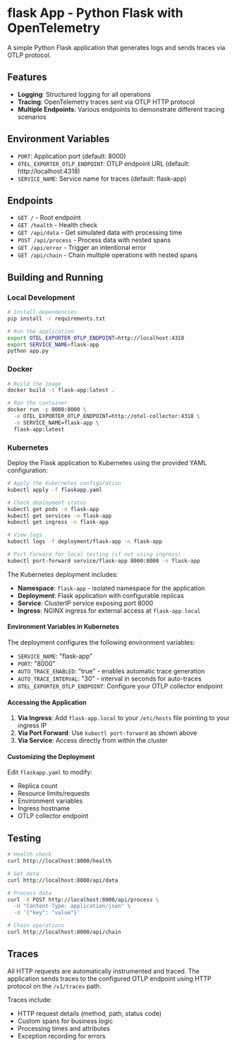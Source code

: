 # flask App - Python Flask with OpenTelemetry

A simple Python Flask application that generates logs and sends traces via OTLP protocol.

## Features

- **Logging**: Structured logging for all operations
- **Tracing**: OpenTelemetry traces sent via OTLP HTTP protocol
- **Multiple Endpoints**: Various endpoints to demonstrate different tracing scenarios

## Environment Variables

- `PORT`: Application port (default: 8000)
- `OTEL_EXPORTER_OTLP_ENDPOINT`: OTLP endpoint URL (default: http://localhost:4318)
- `SERVICE_NAME`: Service name for traces (default: flask-app)

## Endpoints

- `GET /` - Root endpoint
- `GET /health` - Health check
- `GET /api/data` - Get simulated data with processing time
- `POST /api/process` - Process data with nested spans
- `GET /api/error` - Trigger an intentional error
- `GET /api/chain` - Chain multiple operations with nested spans

## Building and Running

### Local Development

```bash
# Install dependencies
pip install -r requirements.txt

# Run the application
export OTEL_EXPORTER_OTLP_ENDPOINT=http://localhost:4318
export SERVICE_NAME=flask-app
python app.py
```

### Docker

```bash
# Build the image
docker build -t flask-app:latest .

# Run the container
docker run -p 8000:8000 \
  -e OTEL_EXPORTER_OTLP_ENDPOINT=http://otel-collector:4318 \
  -e SERVICE_NAME=flask-app \
  flask-app:latest
```

### Kubernetes

Deploy the Flask application to Kubernetes using the provided YAML configuration:

```bash
# Apply the Kubernetes configuration
kubectl apply -f flaskapp.yaml

# Check deployment status
kubectl get pods -n flask-app
kubectl get services -n flask-app
kubectl get ingress -n flask-app

# View logs
kubectl logs -f deployment/flask-app -n flask-app

# Port forward for local testing (if not using ingress)
kubectl port-forward service/flask-app 8000:8000 -n flask-app
```

The Kubernetes deployment includes:

- **Namespace**: `flask-app` - isolated namespace for the application
- **Deployment**: Flask application with configurable replicas
- **Service**: ClusterIP service exposing port 8000
- **Ingress**: NGINX ingress for external access at `flask-app.local`

#### Environment Variables in Kubernetes

The deployment configures the following environment variables:

- `SERVICE_NAME`: "flask-app"
- `PORT`: "8000"
- `AUTO_TRACE_ENABLED`: "true" - enables automatic trace generation
- `AUTO_TRACE_INTERVAL`: "30" - interval in seconds for auto-traces
- `OTEL_EXPORTER_OTLP_ENDPOINT`: Configure your OTLP collector endpoint

#### Accessing the Application

1. **Via Ingress**: Add `flask-app.local` to your `/etc/hosts` file pointing to your ingress IP
2. **Via Port Forward**: Use `kubectl port-forward` as shown above
3. **Via Service**: Access directly from within the cluster

#### Customizing the Deployment

Edit `flaskapp.yaml` to modify:
- Replica count
- Resource limits/requests
- Environment variables
- Ingress hostname
- OTLP collector endpoint

## Testing

```bash
# Health check
curl http://localhost:8000/health

# Get data
curl http://localhost:8000/api/data

# Process data
curl -X POST http://localhost:8000/api/process \
  -H "Content-Type: application/json" \
  -d '{"key": "value"}'

# Chain operations
curl http://localhost:8000/api/chain
```

## Traces

All HTTP requests are automatically instrumented and traced. The application sends traces to the configured OTLP endpoint using HTTP protocol on the `/v1/traces` path.

Traces include:
- HTTP request details (method, path, status code)
- Custom spans for business logic
- Processing times and attributes
- Exception recording for errors
